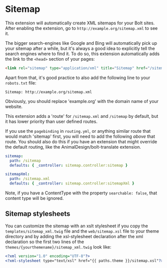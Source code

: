 Sitemap
=======

This extension will automatically create XML sitemaps for your Bolt sites.
After enabling the extension, go to `http://example.org/sitemap.xml` to see it.

The bigger search-engines like Google and Bing will automatically pick up your
sitemap after a while, but it's always a good idea to explicitly tell the
search engines where to find it. To do so, this extension automatically adds
the link to the `<head>` section of your pages:

```html
<link rel="sitemap" type="application/xml" title="Sitemap" href="/sitemap.xml" />
```

Apart from that, it's good practice to also add the following line to your
`robots.txt` file:

```
Sitemap: http://example.org/sitemap.xml
```

Obviously, you should replace 'example.org' with the domain name of your
website.

This extension adds a 'route' for `/sitemap.xml` and `/sitemap` by default, but
it has lower priority than user defined routes.

If you use the `pagebinding` in `routing.yml`, or anything similar route that
would match 'sitemap' first, you will need to add the following _above_ that
route. You should also do this if you have an extension that might override the
default routing, like the AnimalDesign/bolt-translate extension.

```yaml
sitemap:
  path: /sitemap
  defaults: { _controller: sitemap.controller:sitemap }

sitemapXml:
  path: /sitemap.xml
  defaults: { _controller: sitemap.controller:sitemapXml }
```

Note, if you have a ContentType with the property `searchable: false`, that
content type will be ignored.

## Sitemap stylesheets

You can customize the sitemap with an xslt stylesheet if you copy the `templates/sitemap_xml.twig`
file and the `web/sitemap.xsl` file to your theme directory and by adding the xsl-stylesheet declaration
after the xml declaration so the first two lines of the `themes/{yourthemename}/sitemap_xml.twig` look like:

```xml
<?xml version="1.0" encoding="UTF-8"?>
<?xml-stylesheet type="text/xsl" href="{{ paths.theme }}/sitemap.xsl"?>
```
